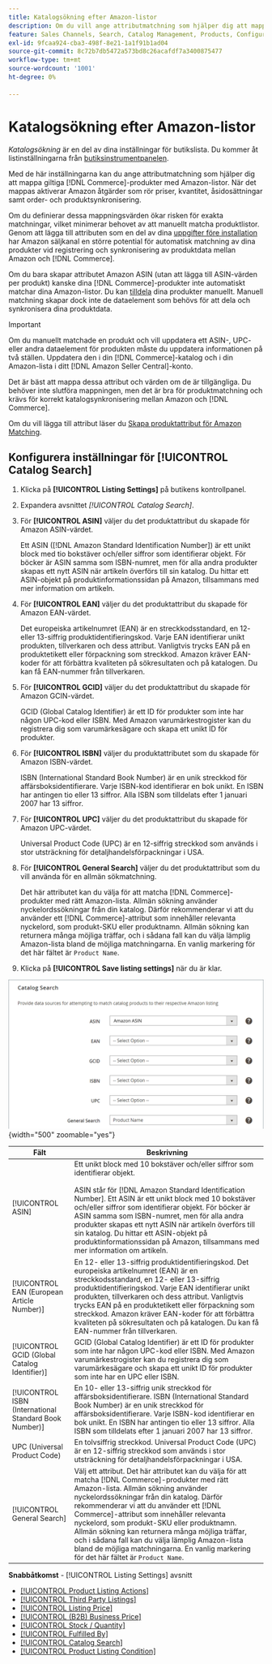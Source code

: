 ```yaml
---
title: Katalogsökning efter Amazon-listor
description: Om du vill ange attributmatchning som hjälper dig att mappa giltiga Commerce-katalogprodukter med Amazon-listor uppdaterar du inställningarna för katalogsökning.
feature: Sales Channels, Search, Catalog Management, Products, Configuration
exl-id: 9fcaa924-cba3-498f-8e21-1a1f91b1ad04
source-git-commit: 8c72b7db5472a573bd8c26acafdf7a3400875477
workflow-type: tm+mt
source-wordcount: '1001'
ht-degree: 0%

---
```


# Katalogsökning efter Amazon-listor

_Katalogsökning_ är en del av dina inställningar för butikslista. Du kommer åt listinställningarna från [butiksinstrumentpanelen](./amazon-store-dashboard.md).

Med de här inställningarna kan du ange attributmatchning som hjälper dig att mappa giltiga [!DNL Commerce]-produkter med Amazon-listor. När det mappas aktiverar Amazon åtgärder som rör priser, kvantitet, åsidosättningar samt order- och produktsynkronisering.

Om du definierar dessa mappningsvärden ökar risken för exakta matchningar, vilket minimerar behovet av att manuellt matcha produktlistor. Genom att lägga till attributen som en del av dina [uppgifter före installation](./amazon-pre-setup-tasks.md) har Amazon säljkanal en större potential för automatisk matchning av dina produkter vid registrering och synkronisering av produktdata mellan Amazon och [!DNL Commerce].

Om du bara skapar attributet Amazon ASIN (utan att lägga till ASIN-värden per produkt) kanske dina [!DNL Commerce]-produkter inte automatiskt matchar dina Amazon-listor. Du kan [tilldela](./creating-assigning-catalog-products.md) dina produkter manuellt. Manuell matchning skapar dock inte de dataelement som behövs för att dela och synkronisera dina produktdata.

>[!IMPORTANT]
>
>Om du manuellt matchade en produkt och vill uppdatera ett ASIN-, UPC- eller andra dataelement för produkten måste du uppdatera informationen på två ställen. Uppdatera den i din [!DNL Commerce]-katalog och i din Amazon-lista i ditt [!DNL Amazon Seller Central]-konto.

Det är bäst att mappa dessa attribut och värden om de är tillgängliga. Du behöver inte slutföra mappningen, men det är bra för produktmatchning och krävs för korrekt katalogsynkronisering mellan Amazon och [!DNL Commerce].

Om du vill lägga till attribut läser du [Skapa produktattribut för Amazon Matching](./ob-creating-magento-attributes.md).

## Konfigurera inställningar för [!UICONTROL Catalog Search]

1. Klicka på **[!UICONTROL Listing Settings]** på butikens kontrollpanel.

1. Expandera avsnittet _[!UICONTROL Catalog Search]_.

1. För **[!UICONTROL ASIN]** väljer du det produktattribut du skapade för Amazon ASIN-värdet.

   Ett ASIN ([!DNL Amazon Standard Identification Number]) är ett unikt block med tio bokstäver och/eller siffror som identifierar objekt. För böcker är ASIN samma som ISBN-numret, men för alla andra produkter skapas ett nytt ASIN när artikeln överförs till sin katalog. Du hittar ett ASIN-objekt på produktinformationssidan på Amazon, tillsammans med mer information om artikeln.

1. För **[!UICONTROL EAN]** väljer du det produktattribut du skapade för Amazon EAN-värdet.

   Det europeiska artikelnumret (EAN) är en streckkodsstandard, en 12- eller 13-siffrig produktidentifieringskod. Varje EAN identifierar unikt produkten, tillverkaren och dess attribut. Vanligtvis trycks EAN på en produktetikett eller förpackning som streckkod. Amazon kräver EAN-koder för att förbättra kvaliteten på sökresultaten och på katalogen. Du kan få EAN-nummer från tillverkaren.

1. För **[!UICONTROL GCID]** väljer du det produktattribut du skapade för Amazon GCIN-värdet.

   GCID (Global Catalog Identifier) är ett ID för produkter som inte har någon UPC-kod eller ISBN. Med Amazon varumärkestrogister kan du registrera dig som varumärkesägare och skapa ett unikt ID för produkter.

1. För **[!UICONTROL ISBN]** väljer du produktattributet som du skapade för Amazon ISBN-värdet.

   ISBN (International Standard Book Number) är en unik streckkod för affärsboksidentifierare. Varje ISBN-kod identifierar en bok unikt. En ISBN har antingen tio eller 13 siffror. Alla ISBN som tilldelats efter 1 januari 2007 har 13 siffror.

1. För **[!UICONTROL UPC]** väljer du det produktattribut du skapade för Amazon UPC-värdet.

   Universal Product Code (UPC) är en 12-siffrig streckkod som används i stor utsträckning för detaljhandelsförpackningar i USA.

1. För **[!UICONTROL General Search]** väljer du det produktattribut som du vill använda för en allmän sökmatchning.

   Det här attributet kan du välja för att matcha [!DNL Commerce]-produkter med rätt Amazon-lista. Allmän sökning använder nyckelordssökningar från din katalog. Därför rekommenderar vi att du använder ett [!DNL Commerce]-attribut som innehåller relevanta nyckelord, som produkt-SKU eller produktnamn. Allmän sökning kan returnera många möjliga träffar, och i sådana fall kan du välja lämplig Amazon-lista bland de möjliga matchningarna. En vanlig markering för det här fältet är `Product Name`.

1. Klicka på **[!UICONTROL Save listing settings]** när du är klar.

![Katalogsökning](assets/amazon-catalog-search.png){width="500" zoomable="yes"}

| Fält | Beskrivning |
|--------------------------------------------------------|--------------------------------------------------------------------------------------------------------------------------------------------------------------------------------------------------------------------------------------------------------------------------------------------------------------------------------------------------------------------------------------------------------------------------------------------------------------------------------------------------------------------------------------|
| [!UICONTROL ASIN] | Ett unikt block med 10 bokstäver och/eller siffror som identifierar objekt.<br><br>ASIN står för [!DNL Amazon Standard Identification Number]. Ett ASIN är ett unikt block med 10 bokstäver och/eller siffror som identifierar objekt. För böcker är ASIN samma som ISBN-numret, men för alla andra produkter skapas ett nytt ASIN när artikeln överförs till sin katalog. Du hittar ett ASIN-objekt på produktinformationssidan på Amazon, tillsammans med mer information om artikeln. |
| [!UICONTROL EAN (European Article Number)] | En 12- eller 13-siffrig produktidentifieringskod. Det europeiska artikelnumret (EAN) är en streckkodsstandard, en 12- eller 13-siffrig produktidentifieringskod. Varje EAN identifierar unikt produkten, tillverkaren och dess attribut. Vanligtvis trycks EAN på en produktetikett eller förpackning som streckkod. Amazon kräver EAN-koder för att förbättra kvaliteten på sökresultaten och på katalogen. Du kan få EAN-nummer från tillverkaren. |
| [!UICONTROL GCID (Global Catalog Identifier)] | GCID (Global Catalog Identifier) är ett ID för produkter som inte har någon UPC-kod eller ISBN. Med Amazon varumärkestrogister kan du registrera dig som varumärkesägare och skapa ett unikt ID för produkter som inte har en UPC eller ISBN. |
| [!UICONTROL ISBN (International Standard Book Number)] | En 10- eller 13-siffrig unik streckkod för affärsboksidentifierare. ISBN (International Standard Book Number) är en unik streckkod för affärsboksidentifierare. Varje ISBN-kod identifierar en bok unikt. En ISBN har antingen tio eller 13 siffror. Alla ISBN som tilldelats efter 1 januari 2007 har 13 siffror. |
| UPC (Universal Product Code) | En tolvsiffrig streckkod. Universal Product Code (UPC) är en 12-siffrig streckkod som används i stor utsträckning för detaljhandelsförpackningar i USA. |
| [!UICONTROL General Search] | Välj ett attribut. Det här attributet kan du välja för att matcha [!DNL Commerce]-produkter med rätt Amazon-lista. Allmän sökning använder nyckelordssökningar från din katalog. Därför rekommenderar vi att du använder ett [!DNL Commerce]-attribut som innehåller relevanta nyckelord, som produkt-SKU eller produktnamn. Allmän sökning kan returnera många möjliga träffar, och i sådana fall kan du välja lämplig Amazon-lista bland de möjliga matchningarna. En vanlig markering för det här fältet är `Product Name`. |

**Snabbåtkomst** - [!UICONTROL Listing Settings] avsnitt

- [[!UICONTROL Product Listing Actions]](./product-listing-actions.md)
- [[!UICONTROL Third Party Listings]](./third-party-listing-settings.md)
- [[!UICONTROL Listing Price]](./listing-price.md)
- [[!UICONTROL (B2B) Business Price]](./business-pricing.md)
- [[!UICONTROL Stock / Quantity]](./stock-quantity.md)
- [[!UICONTROL Fulfilled By]](./fulfilled-by.md)
- [[!UICONTROL Catalog Search]](./catalog-search.md)
- [[!UICONTROL Product Listing Condition]](./product-listing-condition.md)
